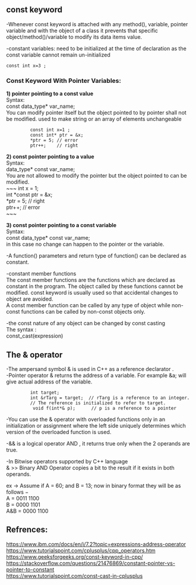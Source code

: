 ## const keyword
-Whenever const keyword is attached with any method(), variable, pointer variable and
with the object of a class it prevents that specific object/method()/variable to modify its data items value.


-constant variables: need to be initialized at the time of declaration as the const variable cannot remain un-initialized  
~~~  
const int x=3 ;
~~~   

   
### Const Keyword With Pointer Variables:

**1) pointer pointing to a const value**    
   Syntax:  
   const data_type* var_name;   
   You can modify pointer itself but the object pointed to by pointer shall not be modified.
   used to make string or an array of elements unchangeable  
   ~~~
            const int x=1 ;  
            const int* ptr = &x;  
            *ptr = 5; // error  
            ptr++;    // right  
   ~~~  
     
     

**2) const pointer pointing to a value**    
   Syntax:  
   data_type* const var_name;   
   You are not allowed to modify the pointer but the object pointed to can be modified.  
    ~~~
            int x = 1;  
            int *const ptr = &x;  
            *ptr = 5; // right  
            ptr++;    // error   
            ~~~  

**3) const pointer pointing to a const variable**  
   Syntax:  
   const data_type* const var_name;  
   in this case no change can happen to the pointer or the variable.  

  
-A function() parameters and return type of function() can be declared as constant.  
  
-constant member functions  
The const member functions are the functions which are declared as constant in the program. The object called by these functions cannot be modified.
const keyword is usually used  so that accidental changes to object are avoided.  
A const member function can be called by any type of object while non-const functions can be called by non-const objects only.  

-the const nature of any object can be changed by const casting  
 The syntax :  
 const_cast<type name>(expression) 





## The & operator

-The ampersand symbol & is used in C++ as a reference declarator .  
-Pointer operator & returns the address of a variable. For example &a; will give actual address of the variable.
~~~
         int target;
         int &rTarg = target;  // rTarg is a reference to an integer.
         // The reference is initialized to refer to target.
          void f(int*& p);      // p is a reference to a pointer
~~~
-You can use the & operator with overloaded functions only in an initialization or assignment where
 the left side uniquely determines which version of the overloaded function is used.  


-&& is a logical operator AND , it returns true only when the 2 operands are true.  
  
-In Bitwise operators supported by C++ language  
 & >> Binary AND Operator copies a bit to the result if it exists in both operands.  
 
ex -> Assume if A = 60; and B = 13; now in binary format they will be as follows −  
 A = 0011 1100  
 B = 0000 1101  
 A&B = 0000 1100  















## Refrences:


https://www.ibm.com/docs/en/i/7.2?topic=expressions-address-operator  
https://www.tutorialspoint.com/cplusplus/cpp_operators.htm  
https://www.geeksforgeeks.org/const-keyword-in-cpp/  
https://stackoverflow.com/questions/21476869/constant-pointer-vs-pointer-to-constant  
https://www.tutorialspoint.com/const-cast-in-cplusplus  







